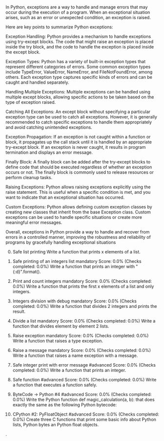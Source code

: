 In Python, exceptions are a way to handle and manage errors that may occur during the execution of a program. When an exceptional situation arises, such as an error or unexpected condition, an exception is raised.

Here are key points to summarize Python exceptions:

Exception Handling: Python provides a mechanism to handle exceptions using try-except blocks. The code that might raise an exception is placed inside the try block, and the code to handle the exception is placed inside the except block.

Exception Types: Python has a variety of built-in exception types that represent different categories of errors. Some common exception types include TypeError, ValueError, NameError, and FileNotFoundError, among others. Each exception type captures specific kinds of errors and can be caught and handled separately.

Handling Multiple Exceptions: Multiple exceptions can be handled using multiple except blocks, allowing specific actions to be taken based on the type of exception raised.

Catching All Exceptions: An except block without specifying a particular exception type can be used to catch all exceptions. However, it is generally recommended to catch specific exceptions to handle them appropriately and avoid catching unintended exceptions.

Exception Propagation: If an exception is not caught within a function or block, it propagates up the call stack until it is handled by an appropriate try-except block. If an exception is never caught, it results in program termination and displays an error message.

Finally Block: A finally block can be added after the try-except blocks to define code that should be executed regardless of whether an exception occurs or not. The finally block is commonly used to release resources or perform cleanup tasks.

Raising Exceptions: Python allows raising exceptions explicitly using the raise statement. This is useful when a specific condition is met, and you want to indicate that an exceptional situation has occurred.

Custom Exceptions: Python allows defining custom exception classes by creating new classes that inherit from the base Exception class. Custom exceptions can be used to handle specific situations or create more meaningful error messages.

Overall, exceptions in Python provide a way to handle and recover from errors in a controlled manner, improving the robustness and reliability of programs by gracefully handling exceptional situations


0. Safe list printing
Write a function that prints x elements of a list.

1. Safe printing of an integers list
mandatory
Score: 0.0% (Checks completed: 0.0%)
Write a function that prints an integer with "{:d}".format().

2. Print and count integers
mandatory
Score: 0.0% (Checks completed: 0.0%)
Write a function that prints the first x elements of a list and only integers.

3. Integers division with debug
mandatory
Score: 0.0% (Checks completed: 0.0%)
Write a function that divides 2 integers and prints the result.

4. Divide a list
mandatory
Score: 0.0% (Checks completed: 0.0%)
Write a function that divides element by element 2 lists.

5. Raise exception
mandatory
Score: 0.0% (Checks completed: 0.0%)
Write a function that raises a type exception.

6. Raise a message
mandatory
Score: 0.0% (Checks completed: 0.0%)
Write a function that raises a name exception with a message.

7. Safe integer print with error message
#advanced
Score: 0.0% (Checks completed: 0.0%)
Write a function that prints an integer.

8. Safe function
#advanced
Score: 0.0% (Checks completed: 0.0%)
Write a function that executes a function safely.

9. ByteCode -> Python #4
#advanced
Score: 0.0% (Checks completed: 0.0%)
Write the Python function def magic_calculation(a, b): that does exactly the same as the following Python bytecode:

10. CPython #2: PyFloatObject
#advanced
Score: 0.0% (Checks completed: 0.0%)
Create three C functions that print some basic info about Python lists, Python bytes an Python float objects.
















.
